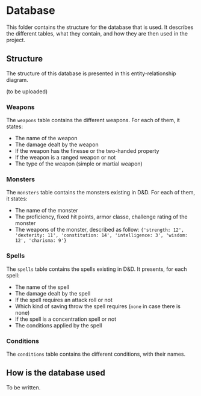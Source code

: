 # Database
This folder contains the structure for the database that is used. It describes the different tables, what they contain, and how they are then used in the project.

## Structure
The structure of this database is presented in this entity-relationship diagram.

(to be uploaded)

### Weapons
The `weapons` table contains the different weapons. For each of them, it states:

* The name of the weapon
* The damage dealt by the weapon
* If the weapon has the finesse or the two-handed property
* If the weapon is a ranged weapon or not
* The type of the weapon (simple or martial weapon)

### Monsters
The `monsters` table contains the monsters existing in D&D. For each of them, it states:

* The name of the monster
* The proficiency, fixed hit points, armor classe, challenge rating of the monster
* The weapons of the monster, described as follow: `{'strength: 12', 'dexterity: 11', 'constitution: 14', 'intelligence: 3', 'wisdom: 12', 'charisma: 9'}`

### Spells
The `spells` table contains the spells existing in D&D. It presents, for each spell:

* The name of the spell
* The damage dealt by the spell
* If the spell requires an attack roll or not
* Which kind of saving throw the spell requires (`none` in case there is none)
* If the spell is a concentration spell or not
* The conditions applied by the spell

### Conditions
The `conditions` table contains the different conditions, with their names.

## How is the database used
To be written.